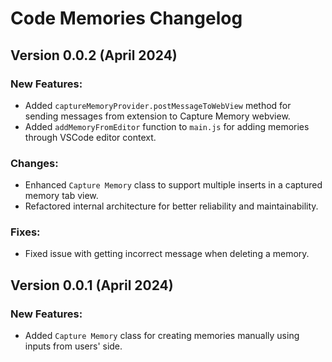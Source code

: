 # Code Memories Changelog

## Version 0.0.2 (April 2024)

### New Features:

- Added `captureMemoryProvider.postMessageToWebView` method for sending messages from extension to Capture Memory webview.
- Added `addMemoryFromEditor` function to `main.js` for adding memories through VSCode editor context.

### Changes:

- Enhanced `Capture Memory` class to support multiple inserts in a captured memory tab view.
- Refactored internal architecture for better reliability and maintainability.

### Fixes:

- Fixed issue with getting incorrect message when deleting a memory.

## Version 0.0.1 (April 2024)

### New Features:

- Added `Capture Memory` class for creating memories manually using inputs from users' side.
